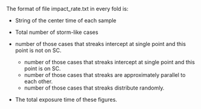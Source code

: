 The format of file impact_rate.txt in every fold is:

- String of the center time of each sample 
- Total number of storm-like cases   

- number of those cases that streaks intercept at single point and this point is not on SC.
  + number of those cases that streaks intercept at single point and this point is on SC.
  + number of those cases that streaks are approximately parallel to each other.
  + number of those cases that streaks distribute randomly. 

- The total exposure time of these figures.
